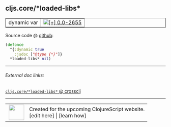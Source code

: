 ## cljs.core/\*loaded-libs\*



 <table border="1">
<tr>
<td>dynamic var</td>
<td><a href="https://github.com/cljsinfo/cljs-api-docs/tree/0.0-2655"><img valign="middle" alt="[+] 0.0-2655" title="Added in 0.0-2655" src="https://img.shields.io/badge/+-0.0--2655-lightgrey.svg"></a> </td>
</tr>
</table>









Source code @ [github](https://github.com/clojure/clojurescript/blob/r1.7.170/src/main/cljs/cljs/core.cljs#L127-L130):

```clj
(defonce
  ^{:dynamic true
    :jsdoc ["@type {*}"]}
  *loaded-libs* nil)
```

<!--
Repo - tag - source tree - lines:

 <pre>
clojurescript @ r1.7.170
└── src
    └── main
        └── cljs
            └── cljs
                └── <ins>[core.cljs:127-130](https://github.com/clojure/clojurescript/blob/r1.7.170/src/main/cljs/cljs/core.cljs#L127-L130)</ins>
</pre>

-->

---



###### External doc links:

[`cljs.core/*loaded-libs*` @ crossclj](http://crossclj.info/fun/cljs.core.cljs/*loaded-libs*.html)<br>

---

 <table>
<tr><td>
<img valign="middle" align="right" width="48px" src="http://i.imgur.com/Hi20huC.png">
</td><td>
Created for the upcoming ClojureScript website.<br>
[edit here] | [learn how]
</td></tr></table>

[edit here]:https://github.com/cljsinfo/cljs-api-docs/blob/master/cljsdoc/cljs.core/STARloaded-libsSTAR.cljsdoc
[learn how]:https://github.com/cljsinfo/cljs-api-docs/wiki/cljsdoc-files

<!--

This information was too distracting to show to readers, but I'll leave it
commented here since it is helpful to:

- pretty-print the data used to generate this document
- and show how to retrieve that data



The API data for this symbol:

```clj
{:ns "cljs.core",
 :name "*loaded-libs*",
 :type "dynamic var",
 :source {:code "(defonce\n  ^{:dynamic true\n    :jsdoc [\"@type {*}\"]}\n  *loaded-libs* nil)",
          :title "Source code",
          :repo "clojurescript",
          :tag "r1.7.170",
          :filename "src/main/cljs/cljs/core.cljs",
          :lines [127 130]},
 :full-name "cljs.core/*loaded-libs*",
 :full-name-encode "cljs.core/STARloaded-libsSTAR",
 :history [["+" "0.0-2655"]]}

```

Retrieve the API data for this symbol:

```clj
;; from Clojure REPL
(require '[clojure.edn :as edn])
(-> (slurp "https://raw.githubusercontent.com/cljsinfo/cljs-api-docs/catalog/cljs-api.edn")
    (edn/read-string)
    (get-in [:symbols "cljs.core/*loaded-libs*"]))
```

-->
